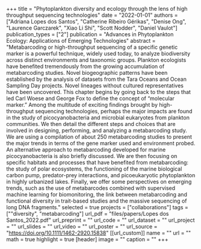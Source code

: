 +++
title = "Phytoplankton diversity and ecology through the lens of high throughput sequencing technologies"
date = "2022-01-01"
authors = ["Adriana Lopes dos Santos", "Catherine Ribeiro Gérikas", "Denise Ong", "Laurence Garczarek", "Xiao Li Shi", "Scott Nodder", "Daniel Vaulot"]
publication_types = ["2"]
publication = "Advances in Phytoplankton Ecology: Applications of Emerging Technologies"
abstract = "Metabarcoding or high-throughput sequencing of a specific genetic marker is a powerful technique, widely used today, to analyze biodiversity across distinct environments and taxonomic groups. Plankton ecologists have benefited tremendously from the growing accumulation of metabarcoding studies. Novel biogeographic patterns have been established by the analysis of datasets from the Tara Oceans and Ocean Sampling Day projects. Novel lineages without cultured representatives have been uncovered. This chapter begins by going back to the steps that led Carl Woese and George Fox to define the concept of “molecular marker.” Among the multitude of exciting findings brought by high-throughput sequencing technologies, perhaps the major impacts are found in the study of picocyanobacteria and microbial eukaryotes from plankton communities. We then detail the different steps and choices that are involved in designing, performing, and analyzing a metabarcoding study. We are using a compilation of about 250 metabarcoding studies to present the major trends in terms of the gene marker used and environment probed. An alternative approach to metabarcoding developed for marine picocyanobacteria is also briefly discussed. We are then focusing on specific habitats and processes that have benefited from metabarcoding: the study of polar ecosystems, the functioning of the marine biological carbon pump, predator-prey interactions, and picoeukaryotic phytoplankton in highly urbanized lakes. Finally, we offer some perspectives on emerging trends, such as the use of metabarcodes combined with supervised machine learning for biomonitoring, the link between metabarcoding and functional diversity in trait-based studies and the massive sequencing of long DNA fragments."
selected = true
projects = ["collaborations"]
tags = [""diversity", "metabarcoding"]
url_pdf = "files/papers/Lopes dos Santos_2022.pdf"
url_preprint = ""
url_code = ""
url_dataset = ""
url_project = ""
url_slides = ""
url_video = ""
url_poster = ""
url_source = "https://doi.org/10.1111/1462-2920.15838"
[[url_custom]]
    name = ""
    url = ""
math = true
highlight = true
[header]
image = ""
caption = ""
+++
